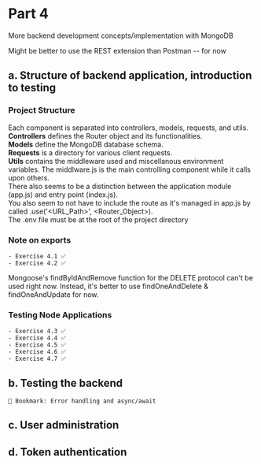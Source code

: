 <!--- Reminder that Ctrl + Shift + V to Preview Markdown in VS Code -->
<!--- Emoji for easy copy & paste: ✅ 🔖 -->


# Part 4
More backend development concepts/implementation with MongoDB  

Might be better to use the REST extension than Postman -- for now  

## a. Structure of backend application, introduction to testing
### Project Structure
Each component is separated into controllers, models, requests, and utils.  
**Controllers** defines the Router object and its functionalities.  
**Models** define the MongoDB database schema.  
**Requests** is a directory for various client requests.  
**Utils** contains the middleware used and miscellanous environment variables. The middlware.js is the main controlling component while it calls upon others.  
There also seems to be a distinction between the application module (app.js) and entry point (index.js).  
You also seem to not have to include the route as it's managed in app.js by called .use('\<URL_Path\>', \<Router_Object\>).  
The .env file must be at the root of the project directory
### Note on exports 
    - Exercise 4.1 ✅
    - Exercise 4.2 ✅
Mongoose's findByIdAndRemove function for the DELETE protocol can't be used right now.
Instead, it's better to use findOneAndDelete & findOneAndUpdate for now.

### Testing Node Applications
    - Exercise 4.3 ✅
    - Exercise 4.4 ✅
    - Exercise 4.5 ✅
    - Exercise 4.6 ✅
    - Exercise 4.7 ✅
## b. Testing the backend
    🔖 Bookmark: Error handling and async/await
## c. User administration
## d. Token authentication